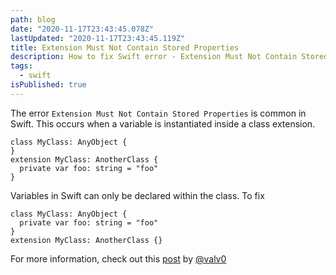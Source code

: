 ```yaml
---
path: blog
date: "2020-11-17T23:43:45.078Z"
lastUpdated: "2020-11-17T23:43:45.119Z"
title: Extension Must Not Contain Stored Properties
description: How to fix Swift error - Extension Must Not Contain Stored Properties
tags:
  - swift
isPublished: true
---
```


The error `Extension Must Not Contain Stored Properties` is common in Swift. This occurs when a variable is instantiated inside a class extension.

```
class MyClass: AnyObject {
}
extension MyClass: AnotherClass {
  private var foo: string = "foo"
}
```

Variables in Swift can only be declared within the class. To fix

```
class MyClass: AnyObject {
  private var foo: string = "foo"
}
extension MyClass: AnotherClass {}
```

For more information, check out this [post](https://medium.com/@valv0/computed-properties-and-extensions-a-pure-swift-approach-64733768112c) by [@valv0](https://twitter.com/valv0?s=20)
